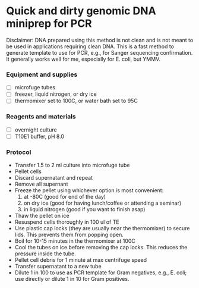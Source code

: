 # Quick and dirty genomic DNA miniprep for PCR

Disclaimer: DNA prepared using this method is not clean and is not meant to be used in applications requiring clean DNA. This is a fast method to generate template to use for PCR, e.g., for Sanger sequencing confirmation. It generally works well for me, especially for E. coli, but YMMV. 

### Equipment and supplies

- [ ] microfuge tubes
- [ ] freezer, liquid nitrogen, or dry ice
- [ ] thermomixer set to 100C, or water bath set to 95C

### Reagents and materials

- [ ] overnight culture 
- [ ] T10E1 buffer, pH 8.0

### Protocol

- Transfer 1.5 to 2 ml culture into microfuge tube
- Pellet cells
- Discard supernatant and repeat 
- Remove all supernant
- Freeze the pellet using whichever option is most convenient:
    1. at -80C (good for end of the day)
    2. on dry ice (good for having lunch/coffee or attending a seminar)
    3. in liquid nitrogen (good if you want to finish asap)
- Thaw the pellet on ice
- Resuspend cells thoroughly in 100 ul of TE
- Use plastic cap locks (they are usually near the thermomixer) to secure lids. This prevents them from popping open.
- Boil for 10-15 minutes in the thermomixer at 100C
- Cool the tubes on ice before removing the cap locks. This reduces the pressure inside the tube.
- Pellet cell debris for 1 minute at max centrifuge speed 
- Transfer supernatant to a new tube
- Dilute 1 in 100 to use as PCR template for Gram negatives, e.g., E. coli; use directly or dilute 1 in 10 for Gram positives.


